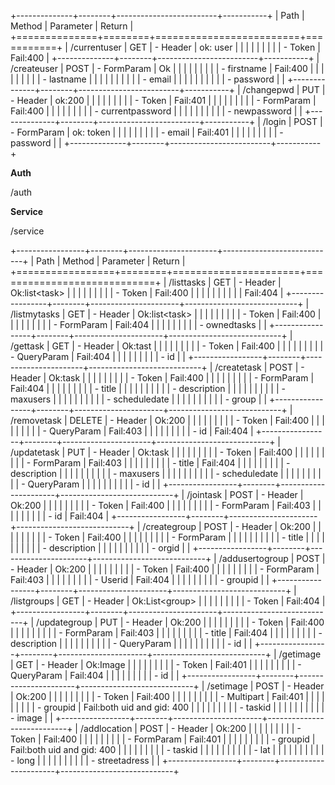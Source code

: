 +--------------+--------+-------------------------+-----------+
| Path         | Method | Parameter               | Return    |
+==============+========+=========================+===========+
| /currentuser | GET    | -   Header              | ok: user  |
|              |        |                         |           |
|              |        |     -   Token           | Fail:400  |
+--------------+--------+-------------------------+-----------+
| /createuser  | POST   | -   FormParam           | Ok        |
|              |        |                         |           |
|              |        |     -   firstname       | Fail:400  |
|              |        |                         |           |
|              |        |     -   lastname        |           |
|              |        |                         |           |
|              |        |     -   email           |           |
|              |        |                         |           |
|              |        |     -   password        |           |
+--------------+--------+-------------------------+-----------+
| /changepwd   | PUT    | -   Header              | ok:200    |
|              |        |                         |           |
|              |        |     -   Token           | Fail:401  |
|              |        |                         |           |
|              |        | -   FormParam           | Fail:400  |
|              |        |                         |           |
|              |        |     -   currentpassword |           |
|              |        |                         |           |
|              |        |     -   newpassword     |           |
+--------------+--------+-------------------------+-----------+
| /login       | POST   | -   FormParam           | ok: token |
|              |        |                         |           |
|              |        |     -   email           | Fail:401  |
|              |        |                         |           |
|              |        |     -   password        |           |
+--------------+--------+-------------------------+-----------+

**Auth**

/auth

**Service**

/service

+-----------------+--------+----------------------+----------------------------+
| Path            | Method | Parameter            | Return                     |
+=================+========+======================+============================+
| /listtasks      | GET    | -   Header           | Ok:list\<task\>            |
|                 |        |                      |                            |
|                 |        |     -   Token        | Fail:400                   |
|                 |        |                      |                            |
|                 |        |                      | Fail:404                   |
+-----------------+--------+----------------------+----------------------------+
| /listmytasks    | GET    | -   Header           | Ok:list\<task\>            |
|                 |        |                      |                            |
|                 |        |     -   Token        | Fail:400                   |
|                 |        |                      |                            |
|                 |        | -   FormParam        | Fail:404                   |
|                 |        |                      |                            |
|                 |        |     -   ownedtasks   |                            |
+-----------------+--------+----------------------+----------------------------+
| /gettask        | GET    | -   Header           | Ok:tast                    |
|                 |        |                      |                            |
|                 |        |     -   Token        | Fail:400                   |
|                 |        |                      |                            |
|                 |        | -   QueryParam       | Fail:404                   |
|                 |        |                      |                            |
|                 |        |     -   id           |                            |
+-----------------+--------+----------------------+----------------------------+
| /createtask     | POST   | -   Header           | Ok:task                    |
|                 |        |                      |                            |
|                 |        |     -   Token        | Fail:400                   |
|                 |        |                      |                            |
|                 |        | -   FormParam        | Fail:404                   |
|                 |        |                      |                            |
|                 |        |     -   title        |                            |
|                 |        |                      |                            |
|                 |        |     -   description  |                            |
|                 |        |                      |                            |
|                 |        |     -   maxusers     |                            |
|                 |        |                      |                            |
|                 |        |     -   scheduledate |                            |
|                 |        |                      |                            |
|                 |        |     -   group        |                            |
+-----------------+--------+----------------------+----------------------------+
| /removetask     | DELETE | -   Header           | Ok:200                     |
|                 |        |                      |                            |
|                 |        |     -   Token        | Fail:400                   |
|                 |        |                      |                            |
|                 |        | -   QueryParam       | Fail:403                   |
|                 |        |                      |                            |
|                 |        |     -   id           | Fail:404                   |
+-----------------+--------+----------------------+----------------------------+
| /updatetask     | PUT    | -   Header           | Ok:task                    |
|                 |        |                      |                            |
|                 |        |     -   Token        | Fail:400                   |
|                 |        |                      |                            |
|                 |        | -   FormParam        | Fail:403                   |
|                 |        |                      |                            |
|                 |        |     -   title        | Fail:404                   |
|                 |        |                      |                            |
|                 |        |     -   description  |                            |
|                 |        |                      |                            |
|                 |        |     -   maxusers     |                            |
|                 |        |                      |                            |
|                 |        |     -   scheduledate |                            |
|                 |        |                      |                            |
|                 |        | -   QueryParam       |                            |
|                 |        |                      |                            |
|                 |        |     -   id           |                            |
+-----------------+--------+----------------------+----------------------------+
| /jointask       | POST   | -   Header           | Ok:200                     |
|                 |        |                      |                            |
|                 |        |     -   Token        | Fail:400                   |
|                 |        |                      |                            |
|                 |        | -   FormParam        | Fail:403                   |
|                 |        |                      |                            |
|                 |        |     -   id           | Fail:404                   |
+-----------------+--------+----------------------+----------------------------+
| /creategroup    | POST   | -   Header           | Ok:200                     |
|                 |        |                      |                            |
|                 |        |     -   Token        | Fail:400                   |
|                 |        |                      |                            |
|                 |        | -   FormParam        |                            |
|                 |        |                      |                            |
|                 |        |     -   title        |                            |
|                 |        |                      |                            |
|                 |        |     -   description  |                            |
|                 |        |                      |                            |
|                 |        |     -   orgid        |                            |
+-----------------+--------+----------------------+----------------------------+
| /addusertogroup | POST   | -   Header           | Ok:200                     |
|                 |        |                      |                            |
|                 |        |     -   Token        | Fail:400                   |
|                 |        |                      |                            |
|                 |        | -   FormParam        | Fail:403                   |
|                 |        |                      |                            |
|                 |        |     -   Userid       | Fail:404                   |
|                 |        |                      |                            |
|                 |        |     -   groupid      |                            |
+-----------------+--------+----------------------+----------------------------+
| /listgroups     | GET    | -   Header           | Ok:List\<group\>           |
|                 |        |                      |                            |
|                 |        |     -   Token        | Fail:404                   |
+-----------------+--------+----------------------+----------------------------+
| /updategroup    | PUT    | -   Header           | Ok:200                     |
|                 |        |                      |                            |
|                 |        |     -   Token        | Fail:400                   |
|                 |        |                      |                            |
|                 |        | -   FormParam        | Fail:403                   |
|                 |        |                      |                            |
|                 |        |     -   title        | Fail:404                   |
|                 |        |                      |                            |
|                 |        |     -   description  |                            |
|                 |        |                      |                            |
|                 |        | -   QueryParam       |                            |
|                 |        |                      |                            |
|                 |        |     -   id           |                            |
+-----------------+--------+----------------------+----------------------------+
| /getimage       | GET    | -   Header           | Ok:Image                   |
|                 |        |                      |                            |
|                 |        |     -   Token        | Fail:401                   |
|                 |        |                      |                            |
|                 |        | -   QueryParam       | Fail:404                   |
|                 |        |                      |                            |
|                 |        |     -   id           |                            |
+-----------------+--------+----------------------+----------------------------+
| /setimage       | POST   | -   Header           | Ok:200                     |
|                 |        |                      |                            |
|                 |        |     -   Token        | Fail:400                   |
|                 |        |                      |                            |
|                 |        | -   Multipart        | Fail:401                   |
|                 |        |                      |                            |
|                 |        |     -   groupid      | Fail:both uid and gid: 400 |
|                 |        |                      |                            |
|                 |        |     -   taskid       |                            |
|                 |        |                      |                            |
|                 |        |     -   image        |                            |
+-----------------+--------+----------------------+----------------------------+
| /addlocation    | POST   | -   Header           | Ok:200                     |
|                 |        |                      |                            |
|                 |        |     -   Token        | Fail:400                   |
|                 |        |                      |                            |
|                 |        | -   FormParam        | Fail:401                   |
|                 |        |                      |                            |
|                 |        |     -   groupid      | Fail:both uid and gid: 400 |
|                 |        |                      |                            |
|                 |        |     -   taskid       |                            |
|                 |        |                      |                            |
|                 |        |     -   lat          |                            |
|                 |        |                      |                            |
|                 |        |     -   long         |                            |
|                 |        |                      |                            |
|                 |        |     -   streetadress |                            |
+-----------------+--------+----------------------+----------------------------+
